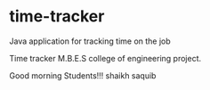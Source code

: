 # time-tracker
Java application for tracking time on the job

Time tracker
M.B.E.S college of engineering project.

Good morning Students!!!
shaikh saquib
